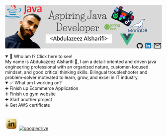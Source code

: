 ![](https://github.com/aalsharifi/aalsharifi/blob/master/banner.png)

<details open>
<summary>💭 Who am I? Click here to see!</summary>
My name is Abdukazeez Alsharifi 👋, I am a detail-oriented and driven java engineering professional with an organized nature, customer-focused mindset, and good critical thinking skills. Bilingual troubleshooter and problem-solver motivated to learn, grow, and excel in IT industry.
</details>

<details open>
<summary>✅ What am I working on?</summary>
➕ Finish up Ecommerce Application
<br>
➕ Finish up gym website
<br>
➕ Start another project
<br>
➕ Get AWS certificate
 </details>
 
<br>

[<img src='https://github.com/aalsharifi/aalsharifi/blob/master/Golden-Linkedin-logo-icon-PNG.png' alt='linkedin' height='40' Linkedin>](https://www.linkedin.com/in/www.linkedin.com/abdulazeez-alsharifi/)
[<img src='https://cdn.jsdelivr.net/npm/simple-icons@3.0.1/icons/googledrive.svg' alt='googledrive' height='40'>](https://docs.google.com/document/d/1ewSU4mWcUswPXmTGlQRJ5tHL_sMscOTCKio8A8xJAgI/edit?usp=sharing)  




